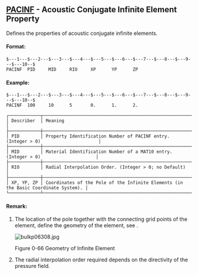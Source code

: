 ## [PACINF](https://nexus.hexagon.com/documentationcenter/bundle/MSC_Nastran_2022.4/page/Nastran_Combined_Book/qrg/bulkp/TOC.PACINF.xhtml) - Acoustic Conjugate Infinite Element Property

Defines the properties of acoustic conjugate infinite elements.

#### Format:

```nastran
$---1---$---2---$---3---$---4---$---5---$---6---$---7---$---8---$---9---$---10--$
PACINF  PID     MID     RIO     XP      YP      ZP                              
```

#### Example:

```nastran
$---1---$---2---$---3---$---4---$---5---$---6---$---7---$---8---$---9---$---10--$
PACINF  100     10      5       0.      1.      2.                              
```

```text
┌────────────┬────────────────────────────────────────────────────────────────────────────────────┐
│ Describer  │ Meaning                                                                            │
├────────────┼────────────────────────────────────────────────────────────────────────────────────┤
│ PID        │ Property Identification Number of PACINF entry. (Integer > 0)                      │
├────────────┼────────────────────────────────────────────────────────────────────────────────────┤
│ MID        │ Material Identification Number of a MAT10 entry. (Integer > 0)                     │
├────────────┼────────────────────────────────────────────────────────────────────────────────────┤
│ RIO        │ Radial Interpolation Order. (Integer > 0; no Default)                              │
├────────────┼────────────────────────────────────────────────────────────────────────────────────┤
│ XP, YP, ZP │ Coordinates of the Pole of the Infinite Elements (in the Basic Coordinate System). │
└────────────┴────────────────────────────────────────────────────────────────────────────────────┘
```

#### Remark:

1. The location of the pole together with the connecting grid points of the element, define the geometry of the element, see  .

    ![bulkp06308.jpg](https://help-be.hexagonmi.com/bundle/MSC_Nastran_2022.4/page/Nastran_Combined_Book/qrg/bulkp/../../../assets/bulkp06308.jpg?_LANG=enus)

    Figure 0-66 Geometry of Infinite Element

2. The radial interpolation order required depends on the directivity of the pressure field.
